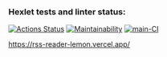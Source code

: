 ### Hexlet tests and linter status:
[![Actions Status](https://github.com/Polt0s/frontend-project-lvl3/workflows/hexlet-check/badge.svg)](https://github.com/Polt0s/frontend-project-lvl3/actions)
[![Maintainability](https://api.codeclimate.com/v1/badges/869f357badf4a5f6d712/maintainability)](https://codeclimate.com/github/Polt0s/frontend-project-lvl3/maintainability)
[![main-CI](https://github.com/Polt0s/frontend-project-lvl3/workflows/main-CI/badge.svg)](https://github.com/Polt0s/frontend-project-lvl3/actions)

https://rss-reader-lemon.vercel.app/
